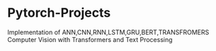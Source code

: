 # Pytorch-Projects
Implementation of ANN,CNN,RNN,LSTM,GRU,BERT,TRANSFROMERS
Computer Vision with Transformers and Text Processing
